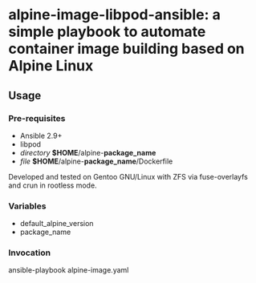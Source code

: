 # alpine-image-libpod-ansible: a simple playbook to automate container image building based on Alpine Linux

## Usage

### Pre-requisites
<ul>
<li>Ansible 2.9+</li>
<li>libpod</li>
<li><i>directory</i> <strong>$HOME</strong>/alpine-<strong>package_name</strong></li>
<li><i>file</i> <strong>$HOME</strong>/alpine-<strong>package_name</strong>/Dockerfile</li>
</ul>

Developed and tested on Gentoo GNU/Linux with ZFS via fuse-overlayfs and crun in rootless mode.

### Variables
<ul>
<li>default_alpine_version</li>
<li>package_name</li>
</ul>

### Invocation
ansible-playbook alpine-image.yaml
